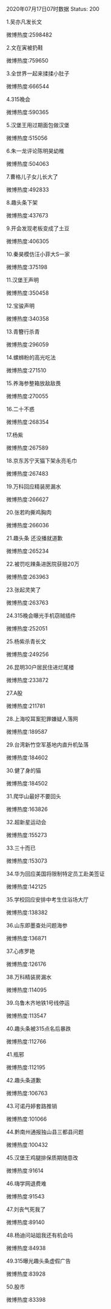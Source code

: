 2020年07月17日07时数据
Status: 200

1.吴亦凡发长文

微博热度:2598482

2.文在寅被扔鞋

微博热度:759650

3.全世界一起来揉揉小肚子

微博热度:666544

4.315晚会

微博热度:590365

5.汉堡王用过期面包做汉堡

微博热度:515056

6.朱一龙评论陈明昊幼稚

微博热度:504063

7.曹格儿子女儿长大了

微博热度:492833

8.趣头条下架

微博热度:437673

9.开会发现老板变成了土豆

微博热度:406305

10.秦昊模仿汪小菲大S一家

微博热度:375198

11.汉堡王声明

微博热度:350458

12.宝骏声明

微博热度:340358

13.青簪行杀青

微博热度:296059

14.螺蛳粉的高光吃法

微博热度:271510

15.养海参整箱放敌敌畏

微博热度:270055

16.二十不惑

微博热度:268354

17.杨紫

微博热度:267589

18.京东苏宁天猫下架永亮毛巾

微博热度:267483

19.万科回应精装房漏水

微博热度:266627

20.张若昀撕鸡胸肉

微博热度:266036

21.趣头条 还没播就道歉

微博热度:265234

22.被罚吃辣条进医院获赔20万

微博热度:263963

23.张起灵笑了

微博热度:263763

24.315晚会曝光手机窃贼插件

微博热度:252051

25.杨紫杀青长文

微博热度:249256

26.昆明30户居民住进烂尾楼

微博热度:233872

27.A股

微博热度:211781

28.上海咬耳案犯罪嫌疑人落网

微博热度:189587

29.台湾新竹空军基地内直升机坠落

微博热度:184602

30.健了身的猫

微博热度:184502

31.爬华山最好不要回头

微博热度:163826

32.超新星运动会

微博热度:155273

33.三十而已

微博热度:153073

34.华为回应美国将限制特定员工赴美签证

微博热度:142125

35.学校回应安排中考生住浴场大厅

微博热度:138382

36.山东即墨查处问题海参

微博热度:136871

37.心疼罗艳

微博热度:126176

38.万科精装房漏水

微博热度:114095

39.乌鲁木齐地铁1号线停运

微博热度:113547

40.趣头条被315点名后暴跌

微博热度:112766

41.瓶邪

微博热度:112195

42.趣头条道歉

微博热度:106763

43.可诺丹婷套路推销

微博热度:101066

44.黔南州通报独山县三都县问题

微博热度:100432

45.汉堡王鸡腿排保质期随意改

微博热度:91614

46.嗨学网退费难

微博热度:91543

47.刘丧气死我了

微博热度:89140

48.杨迪问站姐我还有机会吗

微博热度:84938

49.315曝光趣头条虚假广告

微博热度:83928

50.股市

微博热度:83398

